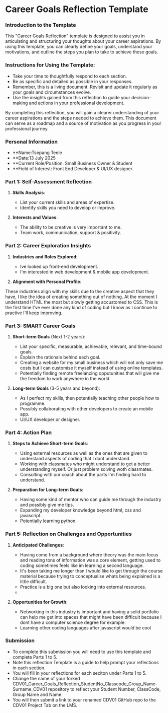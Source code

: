 
# Career Goals Reflection Template

### Introduction to the Template

This "Career Goals Reflection" template is designed to assist you in articulating and structuring your thoughts about your career aspirations. By using this template, you can clearly define your goals, understand your motivations, and outline the steps you plan to take to achieve these goals.

### Instructions for Using the Template:

- Take your time to thoughtfully respond to each section.
- Be as specific and detailed as possible in your responses.
- Remember, this is a living document. Revisit and update it regularly as your goals and circumstances evolve.
- Use the insights gained from this reflection to guide your decision-making and actions in your professional development.

By completing this reflection, you will gain a clearer understanding of your career aspirations and the steps needed to achieve them. This document can serve as a roadmap and a source of motivation as you progress in your professional journey.

### Personal Information

- **Name:Tsepang Teele
- **Date:13 July 2025
- **Current Role/Position: Small Business Owner & Student
- **Field of Interest: Front End Developer & UI/UX designer.

### Part 1: Self-Assessment Reflection

1. **Skills Analysis**:
    
    - List your current skills and areas of expertise.
    - Identify skills you need to develop or improve.
2. **Interests and Values**:
    
    - The ability to be creative is very important to me.
    - Team work, communication, support & positivity.

### Part 2: Career Exploration Insights

1. **Industries and Roles Explored**:
    - Ive looked up front-end development.
    - I'm interested in web development & mobile app development.
   
2. **Alignment with Personal Profile**:
    

These industries align with my skills due to the creative aspect that they have, I like the idea of creating something out of nothing. At the moment I understand HTML the most but slowly getting accustomed to CSS. This is the first time I've ever done any kind of coding but I know as I continue to practive I'll keep improving.


### Part 3: SMART Career Goals

1. **Short-term Goals** (Next 1-2 years):
    
    - List your specific, measurable, achievable, relevant, and time-bound goals.
    - Explain the rationale behind each goal.
    - Creating a website for my small business which will not only save me costs but I can customise it myself instead of using online templates.
    - Potentially finding remote freelancing opputunities that will give me the freedom to work anywhere in  the world.
    
2. **Long-term Goals** (3-5 years and beyond):
    
    - As I perfect my skills, then potentially teaching other people how to programme.
    - Possibly collaborating with other developers to create an mobile app.
    - UI/UX developer or designer.

### Part 4: Action Plan

1. **Steps to Achieve Short-term Goals**:
    
    - Using external resources as well as the ones that are given to understand aspects of coding that I dont understand.
    - Working with classmates who might understand to get a better understanding myself. Or just problem solving woth classmates.
    - Consulting with our coach about the parts I'm finding hard to understand.

    
2. **Preparation for Long-term Goals**:
    
    - Having some kind of mentor who can guide me through the industry and possibly give me tips.
    - Expanding my developer knowledge beyond html, css and javascript.
    - Potentially learning python.

### Part 5: Reflection on Challenges and Opportunities

1. **Anticipated Challenges**:
    
    - Having come from a background where theory was the main focus and reading tons of information was a core element, getting used to coding sometimes feels like im learning a second language.
    - It's been taking me longer than I would like to get through the course material because trying to conceptualise whats being explained is a little difficult.
    - Practice is a big one but also looking into external resources.
    - 
2. **Opportunities for Growth**:
    
    - Networking in this industry is important and having a solid portfolio can help me get into spaces that might have been difficult because I dont have a computer science degree for example.
    - Learning other coding languages after javascript would be cool

### Submission

- To complete this submission you will need to use this template and complete Parts 1 to 5.
- Note this reflection Template is a guide to help prompt your reflections in each section.
- You will fill in your reflections for each seciton under Parts 1 to 5.
- Change the name of your forked CDV01_Career_Goals_Reflection_StudentNo_Classcode_Group_Name-Surname_CDV01 repository to reflect your Student Number, ClassCode, Group Name and Name.
- You will then submit a link to your renamed CDV01 GitHub repo to the CDV01 Project Tab on the LMS.


